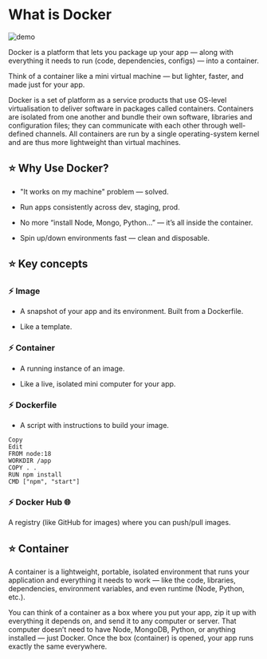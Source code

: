 # What is Docker 

![demo](https://www.docker.com/app/uploads/2023/08/logo-guide-logos-1.svg)

Docker is a platform that lets you package up your app — along with everything it needs to run (code, dependencies, configs) — into a container.

Think of a container like a mini virtual machine — but lighter, faster, and made just for your app.

Docker is a set of platform as a service products that use OS-level virtualisation to deliver software in packages called containers. Containers are isolated from one another and bundle their own software, libraries and configuration files; they can communicate with each other through well-defined channels. All containers are run by a single operating-system kernel and are thus more lightweight than virtual machines.

## ⭐ Why Use Docker?

*  "It works on my machine" problem — solved.

* Run apps consistently across dev, staging, prod.

* No more “install Node, Mongo, Python…” — it’s all inside the container.

* Spin up/down environments fast — clean and disposable.


## ⭐ Key concepts 

### ⚡ Image

* A snapshot of your app and its environment. Built from a Dockerfile.

* Like a template.

### ⚡ Container 

* A running instance of an image.

* Like a live, isolated mini computer for your app.


### ⚡ Dockerfile 

* A script with instructions to build your image.

```
Copy
Edit
FROM node:18
WORKDIR /app
COPY . .
RUN npm install
CMD ["npm", "start"]
```

### ⚡ Docker Hub 🌐

A registry (like GitHub for images) where you can push/pull images.


## ⭐ Container 

A container is a lightweight, portable, isolated environment that runs your application and everything it needs to work — like the code, libraries, dependencies, environment variables, and even runtime (Node, Python, etc.).

You can think of a container as a box where you put your app, zip it up with everything it depends on, and send it to any computer or server. That computer doesn’t need to have Node, MongoDB, Python, or anything installed — just Docker. Once the box (container) is opened, your app runs exactly the same everywhere.